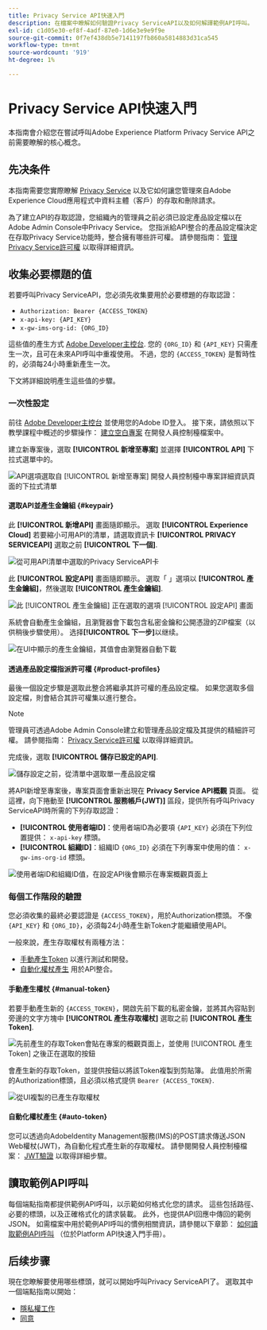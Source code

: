 ```yaml
---
title: Privacy Service API快速入門
description: 在檔案中瞭解如何驗證Privacy ServiceAPI以及如何解譯範例API呼叫。
exl-id: c1d05e30-ef8f-4adf-87e0-1d6e3e9e9f9e
source-git-commit: 0f7ef438db5e7141197fb860a5814883d31ca545
workflow-type: tm+mt
source-wordcount: '919'
ht-degree: 1%

---
```


# Privacy Service API快速入門

本指南會介紹您在嘗試呼叫Adobe Experience Platform Privacy Service API之前需要瞭解的核心概念。

## 先决条件

本指南需要您實際瞭解 [Privacy Service](../home.md) 以及它如何讓您管理來自Adobe Experience Cloud應用程式中資料主體（客戶）的存取和刪除請求。

為了建立API的存取認證，您組織內的管理員之前必須已設定產品設定檔以在Adobe Admin Console中Privacy Service。 您指派給API整合的產品設定檔決定在存取Privacy Service功能時，整合擁有哪些許可權。 請參閱指南： [管理Privacy Service許可權](../permissions.md) 以取得詳細資訊。

## 收集必要標題的值

若要呼叫Privacy ServiceAPI，您必須先收集要用於必要標題的存取認證：

* `Authorization: Bearer {ACCESS_TOKEN}`
* `x-api-key: {API_KEY}`
* `x-gw-ims-org-id: {ORG_ID}`

這些值的產生方式 [Adobe Developer主控台](https://developer.adobe.com/console). 您的 `{ORG_ID}` 和 `{API_KEY}` 只需產生一次，且可在未來API呼叫中重複使用。 不過，您的 `{ACCESS_TOKEN}` 是暫時性的，必須每24小時重新產生一次。

下文將詳細說明產生這些值的步驟。

### 一次性設定

前往 [Adobe Developer主控台](https://developer.adobe.com/console) 並使用您的Adobe ID登入。 接下來，請依照以下教學課程中概述的步驟操作： [建立空白專案](https://developer.adobe.com/developer-console/docs/guides/projects/projects-empty/) 在開發人員控制檯檔案中。

建立新專案後，選取 **[!UICONTROL 新增至專案]** 並選擇 **[!UICONTROL API]** 下拉式選單中的。

![API選項選取自 [!UICONTROL 新增至專案] 開發人員控制檯中專案詳細資訊頁面的下拉式清單](../images/api/getting-started/add-api-button.png)

#### 選取API並產生金鑰組 {#keypair}

此 **[!UICONTROL 新增API]** 畫面隨即顯示。 選取 **[!UICONTROL Experience Cloud]** 若要縮小可用API的清單，請選取資訊卡 **[!UICONTROL PRIVACY SERVICEAPI]** 選取之前 **[!UICONTROL 下一個]**.

![從可用API清單中選取的Privacy ServiceAPI卡](../images/api/getting-started/add-privacy-service-api.png)

此 **[!UICONTROL 設定API]** 畫面隨即顯示。 選取「 」選項以 **[!UICONTROL 產生金鑰組]**，然後選取 **[!UICONTROL 產生金鑰組]**.

![此 [!UICONTROL 產生金鑰組] 正在選取的選項 [!UICONTROL 設定API] 畫面](../images/api/getting-started/generate-key-pair.png)

系統會自動產生金鑰組，且瀏覽器會下載包含私密金鑰和公開憑證的ZIP檔案（以供稍後步驟使用）。 选择&#x200B;**[!UICONTROL 下一步]**&#x200B;以继续。

![在UI中顯示的產生金鑰組，其值會由瀏覽器自動下載](../images/api/getting-started/key-pair-generated.png)

#### 透過產品設定檔指派許可權 {#product-profiles}

最後一個設定步驟是選取此整合將繼承其許可權的產品設定檔。 如果您選取多個設定檔，則會結合其許可權集以進行整合。

>[!NOTE]
>
>管理員可透過Adobe Admin Console建立和管理產品設定檔及其提供的精細許可權。 請參閱指南： [Privacy Service許可權](../permissions.md) 以取得詳細資訊。

完成後，選取 **[!UICONTROL 儲存已設定的API]**.

![儲存設定之前，從清單中選取單一產品設定檔](../images/api/getting-started/select-product-profiles.png)

將API新增至專案後，專案頁面會重新出現在 **Privacy Service API概觀** 頁面。 從這裡，向下捲動至 **[!UICONTROL 服務帳戶(JWT)]** 區段，提供所有呼叫Privacy ServiceAPI時所需的下列存取認證：

* **[!UICONTROL 使用者端ID]**：使用者端ID為必要項 `{API_KEY}` 必須在下列位置提供： `x-api-key` 標頭。
* **[!UICONTROL 組織ID]**：組織ID `{ORG_ID}` 必須在下列專案中使用的值： `x-gw-ims-org-id` 標頭。

![使用者端ID和組織ID值，在設定API後會顯示在專案概觀頁面上](../images/api/getting-started/jwt-credentials.png)

### 每個工作階段的驗證

您必須收集的最終必要認證是 `{ACCESS_TOKEN}`，用於Authorization標頭。 不像 `{API_KEY}` 和 `{ORG_ID}`，必須每24小時產生新Token才能繼續使用API。

一般來說，產生存取權杖有兩種方法：

* [手動產生Token](#manual-token) 以進行測試和開發。
* [自動化權杖產生](#auto-token) 用於API整合。

#### 手動產生權杖 {#manual-token}

若要手動產生新的 `{ACCESS_TOKEN}`，開啟先前下載的私密金鑰，並將其內容貼到旁邊的文字方塊中 **[!UICONTROL 產生存取權杖]** 選取之前 **[!UICONTROL 產生Token]**.

![先前產生的存取Token會貼在專案的概觀頁面上，並使用 [!UICONTROL 產生Token] 之後正在選取的按鈕](../images/api/getting-started/paste-private-key.png)

會產生新的存取Token，並提供按鈕以將該Token複製到剪貼簿。 此值用於所需的Authorization標頭，且必須以格式提供 `Bearer {ACCESS_TOKEN}`.

![從UI複製的已產生存取權杖](../images/api/getting-started/generated-access-token.png)

#### 自動化權杖產生 {#auto-token}

您可以透過向AdobeIdentity Management服務(IMS)的POST請求傳送JSON Web權杖(JWT)，為自動化程式產生新的存取權杖。 請參閱開發人員控制檯檔案： [JWT驗證](https://developer.adobe.com/developer-console/docs/guides/authentication/JWT/) 以取得詳細步驟。

## 讀取範例API呼叫

每個端點指南都提供範例API呼叫，以示範如何格式化您的請求。 這些包括路徑、必要的標頭，以及正確格式化的請求裝載。 此外，也提供API回應中傳回的範例JSON。 如需檔案中用於範例API呼叫的慣例相關資訊，請參閱以下章節： [如何讀取範例API呼叫](../../landing/api-guide.md#sample-api) （位於Platform API快速入門手冊）。

## 后续步骤

現在您瞭解要使用哪些標頭，就可以開始呼叫Privacy ServiceAPI了。 選取其中一個端點指南以開始：

* [隱私權工作](./privacy-jobs.md)
* [同意](./consent.md)
